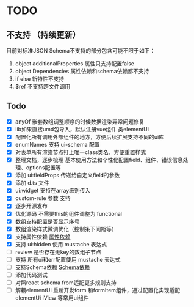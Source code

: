 # TODO

## 不支持 （持续更新）
目前对标准JSON Schema不支持的部分包含可能不限于如下：
1. object additionalProperties 属性只支持配置false
1. object Dependencies 属性依赖和schema依赖都不支持
1. if else 新特性不支持
1. $ref 不支持跨文件调用

## Todo
- [x] anyOf 嵌套数组调整顺序的时候数据渲染异常问题修复
- [x] lib如果直接umd包导入，默认注册vue组件 类elementUi
- [x] 配置化所有调用外部组件的地方，方便后续扩展支持不同的ui库
- [x] enumNames 支持 ui-schema 配置
- [x] 对表单所有渲染节点打上唯一class类名，方便重置样式
- [x] 整理文档，逐步梳理 基本使用方法和个性化配置field、组件、错误信息处理、options配置等
- [x] 添加 ui:fieldProps 传递给自定义field的参数
- [x] 添加 d.ts 文件
- [x] ui:widget 支持在array级别传入
- [x] custom-rule 参数 支持
- [x] 逐步开源发布
- [x] 优化源码 不需要this的组件调整为 functional
- [x] 数组支持配置是否显示序号
- [x] 数组渲染样式微调优化（控制条下间距等）
- [x] 支持属性依赖 [属性依赖](https://json-schema.org/understanding-json-schema/reference/object.html#property-dependencies)
- [x] 支持 ui:hidden 使用 mustache 表达式
- [ ] review 是否存在无key的数组子节点
- [ ] 支持 所有ui和err配置使用 mustache 表达式
- [ ] 支持Schema依赖 [Schema依赖](https://json-schema.org/understanding-json-schema/reference/object.html#schema-dependencies)
- [ ] 添加代码测试
- [ ] 对照react schema from适配更多规则支持
- [ ] 解耦elementUi 重新开发form 和formItem组件，通过配置化实现适配elementUi iView 等常用ui组件
